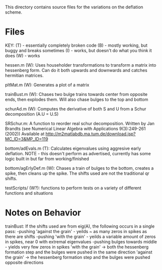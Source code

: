 This directory contains source files for
the variations on the deflation scheme.

Files
======
KEY: (T) - essentially completely broken code
(B) - mostly working, but buggy and breaks sometimes
(I) - works, but doesn't do what you think it does
(W) - works

hessen.m (W):
  Uses householder transformations to
  transform a matrix into hessenberg form.
  Can do it both upwards and downwards and catches hermitian matrices.

pltMat.m (W):
  Generates a plot of a matrix

trainBust.m (W):
  Chases two bulge trains towards center from opposite ends, then explodes them.
  Will also chase bulges to the top and bottom

schurAd.m (W):
  Computes the derivative of both S and U from a Schur decomposition
  (A.U = U.S)

SRSchur.m:
  A function to reorder real schur decomposition.
  Written by Jan Brandts (see Numerical Linear Algebra with Applications 9(3):249-261 (2002))
  Available at http://m2matlabdb.ma.tum.de/download.jsp?MC_ID=3&MP_ID=119

bottom/adEvals.m (T):
  Calculates eigenvalues using aggresive early deflation.
  NOTE - this doesn't perform as advertised, currently has
  some logic built in but far from working/finished

bottom/agErlyDef.m (W):
  Chases a train of bulges to the bottom, creates a spike,
  then cleans up the spike.
  The shifts used are not the traditional qr shifts.

testScripts/ (W?):
  functions to perform tests on a variety of different functions and situations

Notes on Behavior
=================

trainBust:
  If the shifts used are from eig(A), the following occurs in a single pass:
  -pushing 'against the grain' - yeilds ~ as many zeros in spikes as there are shifts
  -pushing 'with the grain' - yeilds a variable amount of zeros in spikes, near 0 with extremal eigenvalues
  -pushing bulges towards middle - yields very few zeros in spikes
  'with the grain' -> both the hessenberg formation step and the bulges were pushed in the same direction
  'against the grain' -> the hessenberg formation step and the bulges were pushed opposite directions
